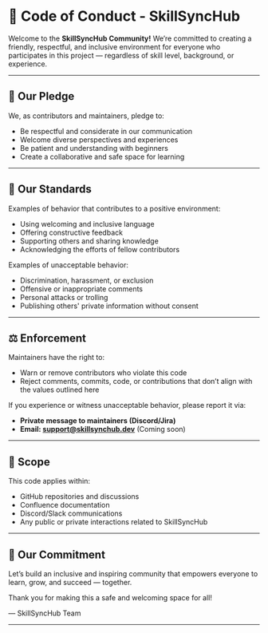 # 📜 Code of Conduct - SkillSyncHub

Welcome to the **SkillSyncHub Community!** We’re committed to creating a friendly, respectful, and inclusive environment for everyone who participates in this project — regardless of skill level, background, or experience.

---

## 🙌 Our Pledge
We, as contributors and maintainers, pledge to:
- Be respectful and considerate in our communication
- Welcome diverse perspectives and experiences
- Be patient and understanding with beginners
- Create a collaborative and safe space for learning

---

## 💬 Our Standards
Examples of behavior that contributes to a positive environment:
- Using welcoming and inclusive language
- Offering constructive feedback
- Supporting others and sharing knowledge
- Acknowledging the efforts of fellow contributors

Examples of unacceptable behavior:
- Discrimination, harassment, or exclusion
- Offensive or inappropriate comments
- Personal attacks or trolling
- Publishing others' private information without consent

---

## ⚖ Enforcement
Maintainers have the right to:
- Warn or remove contributors who violate this code
- Reject comments, commits, code, or contributions that don’t align with the values outlined here

If you experience or witness unacceptable behavior, please report it via:
- **Private message to maintainers (Discord/Jira)**
- **Email: support@skillsynchub.dev** (Coming soon)

---

## 🏁 Scope
This code applies within:
- GitHub repositories and discussions
- Confluence documentation
- Discord/Slack communications
- Any public or private interactions related to SkillSyncHub

---

## 💙 Our Commitment
Let’s build an inclusive and inspiring community that empowers everyone to learn, grow, and succeed — together.

Thank you for making this a safe and welcoming space for all!

— SkillSyncHub Team

---
